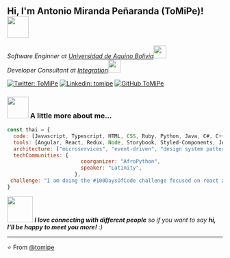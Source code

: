 <h2> Hi, I'm Antonio Miranda Peñaranda (ToMiPe)! <img src="https://media.giphy.com/media/mGcNjsfWAjY5AEZNw6/giphy.gif" width="50"></h2>
<p><em>Software Enginner at <a href="http://www.unb.br">Universidad de Aquino Bolivia</a><img src="https://media.giphy.com/media/fYSnHlufseco8Fh93Z/giphy.gif" width="30"></br>Developer Consultant at <a href="https://www.integration.org">Integration</a><img src="https://media.giphy.com/media/WUlplcMpOCEmTGBtBW/giphy.gif" width="30"> 
</em></p>

[![Twitter: ToMiPe](https://img.shields.io/twitter/follow/ToMiPeTwitt?style=social)](https://twitter.com/ToMiPeTwitt)
[![Linkedin: tomipe](https://img.shields.io/badge/-ToMiPe-blue?style=flat-square&logo=Linkedin&logoColor=white&link=https://www.linkedin.com/in/ToMiPeTwitt/)](https://www.linkedin.com/in/thaianebraga/)
[![GitHub ToMiPe](https://img.shields.io/github/followers/ToMiPe?label=follow&style=social)](https://github.com/ToMiPe)


### <img src="https://media.giphy.com/media/VgCDAzcKvsR6OM0uWg/giphy.gif" width="50"> A little more about me...  

```javascript
const thai = {
  code: [Javascript, Typescript, HTML, CSS, Ruby, Python, Java, C#, C++, SQL, PHP, Visual Basic, Kotlin, Swift, Dart],
  tools: [Angular, React, Redux, Node, Storybook, Styled-Components, Jest, Docker, Laravel, NestJS, ArcGIS, PostgreSQL, PostGIS, MapWinGis, DJango, Flask, Sass, Oracle, R, Visual Studio, Adobe Illustrator, Adobe Photoshop],
  architecture: ["microservices", "event-driven", "design system pattern"],
  techCommunities: {
                        coorganizer: "AfroPython",
                        speaker: "Latinity",
                      },
 challenge: "I am doing the #100DaysOfCode challenge focused on react and typescript"
}
```

<img src="https://media.giphy.com/media/LnQjpWaON8nhr21vNW/giphy.gif" width="60"> <em><b>I love connecting with different people</b> so if you want to say <b>hi, I'll be happy to meet you more!</b> :)</em>

---

⭐️ From [@tomipe](https://github.com/ToMiPeTwitt)
